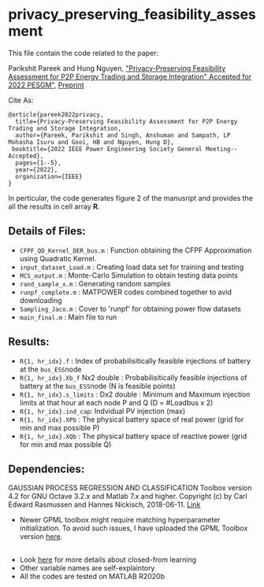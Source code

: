 # privacy_preserving_feasibility_assesment

This file contain the code related to the paper: 

Parikshit Pareek and Hung Nguyen, ["Privacy-Preserving Feasibility Assessment for P2P Energy Trading and Storage Integration" Accepted for 2022 PESGM"](https://www.researchgate.net/publication/358660003_Privacy-Preserving_Feasibility_Assessment_for_P2P_Energy_Trading_and_Storage_Integration), [Preprint](https://www.researchgate.net/publication/358660003_Privacy-Preserving_Feasibility_Assessment_for_P2P_Energy_Trading_and_Storage_Integration)

Cite As: 
```
@article{pareek2022privacy,
  title={Privacy-Preserving Feasibility Assessment for P2P Energy Trading and Storage Integration,
  author={Pareek, Parikshit and Singh, Anshuman and Sampath, LP Mohasha Isuru and Gooi, HB and Nguyen, Hung D},
 booktitle={2022 IEEE Power Engineering Society General Meeting--Accepted},
  pages={1--5},
  year={2022},
  organization={IEEE}
}
```
In perticular, the code generates figure 2 of the manusript and provides the all the results in cell array **R**. 

## Details of Files: 
- `CFPF_QD_Kernel_DER_bus.m` : Function obtaining the CFPF Approximation using Quadratic Kernel.
- `input_dataset_Load.m` : Creating load data set for training and testing 
- `MCS_output.m`    : Monte-Carlo Simulation to obtain testing data points
- `rand_sample_x.m` : Generating random samples
- `runpf_complete.m` : MATPOWER codes combined together to avid downloading 
- `Sampling_Jaco.m`  : Cover to 'runpf' for obtaining power flow datasets
- `main_final.m`     : Main file to run


## Results:
- `R{1, hr_idx}.f`  : Index of probabilisitically feasible injections of battery at the `bus_ESS`node
- `R{1, hr_idx}.Xb_f` Nx2 double : Probabilisitically feasible injections of battery at the `bus_ESS`node  (N is feasible points)
- `R{1, hr_idx}.s_limits` : Dx2 double : Minimum and Maximum injection limits at that hour at each node P and Q (D = #Loadbus x 2)
- `R{1, hr_idx}.ind_cap`: Indvidual PV injection (max)
- `R{1, hr_idx}.XPb` : The physical battery space of real power (grid for min and max possible P)
- `R{1, hr_idx}.XQb` : The physical battery space of reactive power (grid for min and max possible Q)

## Dependencies: 
GAUSSIAN PROCESS REGRESSION AND CLASSIFICATION Toolbox version 4.2 for GNU Octave 3.2.x and Matlab 7.x and higher.
Copyright (c) by Carl Edward Rasmussen and Hannes Nickisch, 2018-06-11.
[Link](http://www.gaussianprocess.org/gpml/code/matlab/doc/)

* Newer GPML toolbox might require matching hyperparameter initialization. To avoid such issues, I have uploaded the GPML Toolbox version [here](https://github.com/parikshit-pareek/Closed-form-Power-Flow/tree/master/GPML). 

## 
- Look [here](https://github.com/parikshit-pareek/Closed-form-Power-Flow) for more details about closed-from learning
- Other variable names are self-explaintory
- All the codes are tested on MATLAB R2020b
